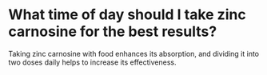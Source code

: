 # What time of day should I take zinc carnosine for the best results?

Taking zinc carnosine with food enhances its absorption, and dividing it into two doses daily helps to increase its effectiveness.